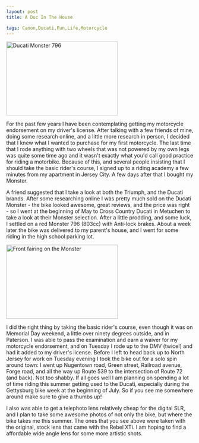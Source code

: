 ```yaml
---
layout: post
title: A Duc In The House

tags: Canon,Ducati,Fun,Life,Motorcycle
---
```

<a href="http://thoughtlessbanter.com/wp-content/uploads/2011/06/IMG_3662.jpg"><img src="http://thoughtlessbanter.com/wp-content/uploads/2011/06/IMG_3662-300x199.jpg" alt="Ducati Monster 796" title="Ducati Gas Tank" width="300" height="199" class="alignleft size-medium wp-image-770" /></a><p>For the past few years I have been contemplating getting my motorcycle endorsement on my driver's license. After talking with a few friends of mine, doing some research online, and a little more research in person, I decided that I knew what I wanted to purchase for my first motorcycle. The last time that I rode anything with two wheels that was not powered by my own legs was quite some time ago and it wasn't exactly what you'd call good practice for riding a motorbike. Because of this, and several people insisting that I should take the basic rider's course, I signed up to a riding academy a few minutes from my apartment in Jersey City. A few days after that I bought my Monster.</p>
<p>A friend suggested that I take a look at both the Triumph, and the Ducati brands. After some researching online I was pretty much sold on the Ducati Monster - the bike looked awesome, great reviews, and the price was right - so I went at the beginning of May to Cross Country Ducati in Metuchen to take a look at their Monster selection. After a little prodding, and some luck, I settled on a red Monster 796 (803cc) with Anti-lock brakes. About a week later the bike was delivered to my parent's house, and I went for some riding in the high school parking lot.</p><a href="http://thoughtlessbanter.com/wp-content/uploads/2011/06/IMG_3663.jpg"><img src="http://thoughtlessbanter.com/wp-content/uploads/2011/06/IMG_3663-300x199.jpg" alt="Front fairing on the Monster" title="Ducati Monster Fairing" width="300" height="199" class="alignright size-medium wp-image-771" /></a>
<p>I did the right thing by taking the basic rider's course, even though it was on Memorial Day weekend, a little over ninety degrees outside, and in Paterson. I was able to pass the examination and earn a waiver for my motorcycle endorsement, and on Tuesday I rode up to the DMV (twice!) and had it added to my driver's license. Before I left to head back up to North Jersey for work on Tuesday evening I took the bike out for a solo spin around town: I went up Nugentown road, Green street, Railroad avenue, Forge road, and all the way up Route 539 to the intersection of Route 72 (and back). Not too shabby. If all goes well I am planning on spending a lot of time riding this summer getting used to the Ducati, especially during the Gettysburg bike week at the beginning of July. So if you see me somewhere around make sure to give a thumbs up!</p>
<p>I also was able to get a telephoto lens relatively cheap for the digital SLR, and I plan to take some awesome photos of not only the bike, but where the bike takes me this summer. The ones that you see above were taken with the original, stock lens that came with the Rebel XTi. I am hoping to find a affordable wide angle lens for some more artistic shots.</p>

